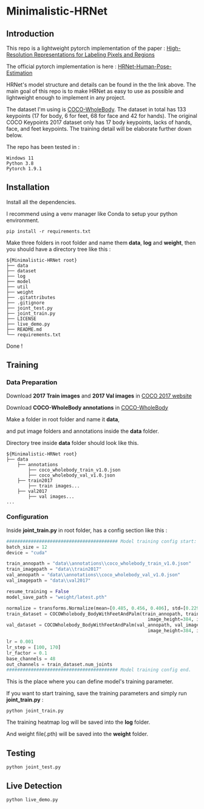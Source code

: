 # Minimalistic-HRNet
 
## Introduction
This repo is a lightweight pytorch implementation of the paper : [High-Resolution Representations for Labeling Pixels and Regions](https://arxiv.org/abs/1904.04514 "link")

The official pytorch implementation is here : [HRNet-Human-Pose-Estimation](https://github.com/HRNet/HRNet-Human-Pose-Estimation "link")

HRNet's model structure and details can be found in the the link above. The main goal of this repo is to make HRNet as easy to use as possible and lightweight enough to implement in any project.

The dataset I'm using is [COCO-WholeBody](https://github.com/jin-s13/COCO-WholeBody "link"). The dataset in total has 133 keypoints (17 for body, 6 for feet, 68 for face and 42 for hands). The original COCO Keypoints 2017 dataset only has 17 body keypoints, lacks of hands, face, and feet keypoints. The training detail will be elaborate further down below.

The repo has been tested in :
```
Windows 11
Python 3.8
Pytorch 1.9.1
```


## Installation
Install all the dependencies.

I recommend using a venv manager like Conda to setup your python environment.
```
pip install -r requirements.txt
```



Make three folders in root folder and name them  **data**, **log** and **weight**, then you should have a directory tree like this : 

```
${Minimalistic-HRNet root}
├── data
├── dataset
├── log
├── model
├── util
├── weight
├── .gitattributes 
├── .gitignore
├── joint_test.py
├── joint_train.py
├── LICENSE
├── live_demo.py
├── README.md
└── requirements.txt
```

Done !

## Training
### Data Preparation
Download **2017 Train images** and **2017 Val images** in [COCO 2017 website](https://cocodataset.org/#download "link")

Download **COCO-WholeBody annotations** in [COCO-WholeBody](https://github.com/jin-s13/COCO-WholeBody "link")

Make a folder in root folder and name it **data**,

and put image folders and annotations inside the **data** folder.

Directory tree inside **data** folder should look like this.
```
${Minimalistic-HRNet root}
├── data
    ├── annotations
        ├── coco_wholebody_train_v1.0.json
        ├── coco_wholebody_val_v1.0.json
    ├── train2017
        ├── train images...
    ├── val2017
        ├── val images...
...
```

### Configuration

Inside **joint_train.py** in root folder, has a config section like this : 
```python
######################################### Model training config start:
batch_size = 12
device = "cuda"

train_annopath = "data\\annotations\\coco_wholebody_train_v1.0.json"
train_imagepath = "data\\train2017"
val_annopath = "data\\annotations\\coco_wholebody_val_v1.0.json"
val_imagepath = "data\\val2017"

resume_training = False
model_save_path = "weight/latest.pth"

normalize = transforms.Normalize(mean=[0.485, 0.456, 0.406], std=[0.229, 0.224, 0.225])
train_dataset = COCOWholebody_BodyWithFeetAndPalm(train_annopath, train_imagepath, transforms=transforms.Compose([transforms.ToTensor(), normalize]),
                                                    image_height=384, image_width=288, heatmap_height=96, heatmap_width=72)
val_dataset = COCOWholebody_BodyWithFeetAndPalm(val_annopath, val_imagepath, transforms=transforms.Compose([transforms.ToTensor(), normalize]),
                                                    image_height=384, image_width=288, heatmap_height=96, heatmap_width=72)

lr = 0.001
lr_step = [100, 170]
lr_factor = 0.1
base_channels = 48
out_channels = train_dataset.num_joints
######################################### Model training config end.
```
This is the place where you can define model's training parameter.

If you want to start training, save the training parameters and simply run **joint_train.py** : 

```
python joint_train.py
```

The training heatmap log will be saved into the **log** folder.

And weight file(.pth) will be saved into the **weight** folder.

## Testing
```
python joint_test.py
```

## Live Detection
```
python live_demo.py
```